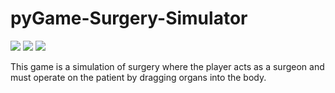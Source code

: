 # pyGame-Surgery-Simulator
<img src = "https://github.com/Kxu021/pyGame-Surgery-Simulator/blob/master/Capture2.PNG">
<img src = "https://github.com/Kxu021/pyGame-Surgery-Simulator/blob/master/Capture1.PNG">
<img src = "https://github.com/Kxu021/pyGame-Surgery-Simulator/blob/master/Capture3.PNG">
<p>This game is a simulation of surgery where the player acts as a surgeon and must operate on the patient by dragging organs into the body.  

